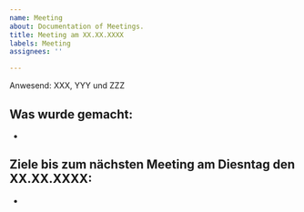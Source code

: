 ```yaml
---
name: Meeting
about: Documentation of Meetings.
title: Meeting am XX.XX.XXXX
labels: Meeting
assignees: ''

---
```


Anwesend: XXX, YYY und ZZZ

Was wurde gemacht:
-
-

Ziele bis zum nächsten Meeting am Diesntag den XX.XX.XXXX:
-
-
